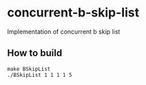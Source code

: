 # concurrent-b-skip-list
Implementation of concurrent b skip list
## How to build
```
make BSkipList
./BSkipList 1 1 1 1 5
```
